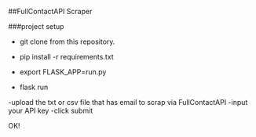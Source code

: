##FullContactAPI Scraper

###project setup
  - git clone from this repository.

  - pip install -r requirements.txt

  - export FLASK_APP=run.py
  - flask run

  -upload the txt or csv file that has email to scrap via FullContactAPI
  -input your API key
  -click submit

OK!
